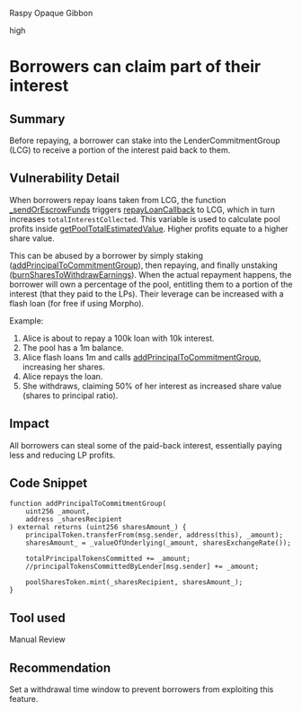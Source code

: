 Raspy Opaque Gibbon

high

# Borrowers can claim part of their interest

## Summary
Before repaying, a borrower can stake into the LenderCommitmentGroup (LCG) to receive a portion of the interest paid back to them.

## Vulnerability Detail
When borrowers repay loans taken from LCG, the function [_sendOrEscrowFunds](https://github.com/sherlock-audit/2024-04-teller-finance/blob/main/teller-protocol-v2-audit-2024/packages/contracts/contracts/TellerV2.sol#L901) triggers [repayLoanCallback](https://github.com/sherlock-audit/2024-04-teller-finance/blob/main/teller-protocol-v2-audit-2024/packages/contracts/contracts/LenderCommitmentForwarder/extensions/LenderCommitmentGroup/LenderCommitmentGroup_Smart.sol#L700) to LCG, which in turn increases `totalInterestCollected`. This variable is used to calculate pool profits inside [getPoolTotalEstimatedValue](https://github.com/sherlock-audit/2024-04-teller-finance/blob/main/teller-protocol-v2-audit-2024/packages/contracts/contracts/LenderCommitmentForwarder/extensions/LenderCommitmentGroup/LenderCommitmentGroup_Smart.sol#L288). Higher profits equate to a higher share value.

This can be abused by a borrower by simply staking ([addPrincipalToCommitmentGroup](https://github.com/sherlock-audit/2024-04-teller-finance/blob/main/teller-protocol-v2-audit-2024/packages/contracts/contracts/LenderCommitmentForwarder/extensions/LenderCommitmentGroup/LenderCommitmentGroup_Smart.sol#L307)), then repaying, and finally unstaking ([burnSharesToWithdrawEarnings](https://github.com/sherlock-audit/2024-04-teller-finance/blob/main/teller-protocol-v2-audit-2024/packages/contracts/contracts/LenderCommitmentForwarder/extensions/LenderCommitmentGroup/LenderCommitmentGroup_Smart.sol#L396)). When the actual repayment happens, the borrower will own a percentage of the pool, entitling them to a portion of the interest (that they paid to the LPs). Their leverage can be increased with a flash loan (for free if using Morpho).

Example:
1. Alice is about to repay a 100k loan with 10k interest.
2. The pool has a 1m balance.
3. Alice flash loans 1m and calls [addPrincipalToCommitmentGroup](https://github.com/sherlock-audit/2024-04-teller-finance/blob/main/teller-protocol-v2-audit-2024/packages/contracts/contracts/LenderCommitmentForwarder/extensions/LenderCommitmentGroup/LenderCommitmentGroup_Smart.sol#L307), increasing her shares.
4. Alice repays the loan.
5. She withdraws, claiming 50% of her interest as increased share value (shares to principal ratio).

## Impact
All borrowers can steal some of the paid-back interest, essentially paying less and reducing LP profits.

## Code Snippet
```solidity
function addPrincipalToCommitmentGroup(
    uint256 _amount,
    address _sharesRecipient
) external returns (uint256 sharesAmount_) {
    principalToken.transferFrom(msg.sender, address(this), _amount);
    sharesAmount_ = _valueOfUnderlying(_amount, sharesExchangeRate());

    totalPrincipalTokensCommitted += _amount;
    //principalTokensCommittedByLender[msg.sender] += _amount;

    poolSharesToken.mint(_sharesRecipient, sharesAmount_);
}
```

## Tool used
Manual Review

## Recommendation
Set a withdrawal time window to prevent borrowers from exploiting this feature.